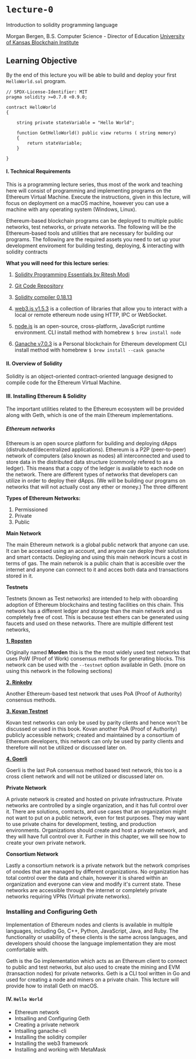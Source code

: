 # `lecture-0`

Introduction to solidity programming language

Morgan Bergen, B.S. Computer Science - Director of Education [University of Kansas Blockchain Institute](https://kublockchain.com)

## Learning Objective

By the end of this lecture you will be able to build and deploy your first `HelloWorld.sol` program.

```
// SPDX-License-Identifier: MIT
pragma solidity >=0.7.0 <0.9.0;

contract HelloWorld
{

    string private stateVariable = "Hello World";

    function GetHelloWorld() public view returns ( string memory)
    {
        return stateVariable;
    }

}
```

#### I. Technical Requirements

This is a programming lecture series, thus most of the work and teaching here will consist of programming and implementing programs on the Ethereum Virtual Machine. Execute the instructions, given in this lecture, will focus on deployment on a macOS machine, however you can use a machine with any operating system (Windows, Linux).

Ethereum-based blockchain programs can be deployed to multiple public networks, test networks, or private networks. The following will be the Ethereum-based tools and utilities that are necessary for building our programs. The following are the required assets you need to set up your development enviroment for building testing, deploying, & interacting with solidity contracts

**What you will need for this lecture series**:

1.  [Solidity Programming Essentials by Ritesh Modi ](libgen.li/file.php?md5=edd48931e28e22d74c84a03c28f50118)

2.  [Git Code Repository](https://github.com/PacktPublishing/Solidity-Programming-Essentials-Second-Edition.git)

3.  [Solidity compiler 0.18.13](https://github.com/PacktPublishing/Solidity-Programming-Essentials-Second-Edition.git)

4.  [web3.js v1.5.3](https://web3js.readthedocs.io/en/v1.7.5/) is a collection of libraries that allow you to interact with a local or remote ethereum node using HTTP, IPC or WebSocket.

5.  [node.js](https://nodejs.org/en/) is an open-source, cross-platform, JavaScript runtime environment.
    CLI install method with homebrew `$ brew install node`

6.  [Ganache v7.0.3](https://github.com/trufflesuite/ganache.git) is a Personal blockchain for Ethereum development CLI install method with homebrew `$ brew install --cask ganache`

#### II. Overview of Solidity

Solidity is an object-oriented contract-oriented language designed to compile code for the Ethereum Virtual Machine.

#### III. Installing Ethereum & Solidity

The important utilities related to the Ethereum ecosystem will be provided along with Geth, which is one of the main Ethereum implementations.

##### Ethereum networks

Ethereum is an open source platform for building and deploying dApps (distrubuted/decentralized applications). Ethereum is a P2P (peer-to-peer) network of computers (also known as nodes) all interconnected and used to store data in the distributed data structure (commonly refered to as a ledger). This means that a copy of the ledger is available to each node on the network. There are different types of networks that developers can utilize in order to deploy their dApps. (We will be building our programs on networks that will not actually cost any ether or money.) The three different

**Types of Ethereum Networks:**

1.  Permissioned
2.  Private
3.  Public

**Main Network**

The main Ethereum network is a global public network that anyone can use. It can be accessed using an account, and anyone can deploy their solutions and smart contacts. Deploying and using this main network incurs a cost in terms of gas. The main netwrok is a public chain that is accesible over the internet and anyone can connect to it and acces both data and transactions stored in it.

**Testnets**

Testnets (known as Test networks) are intended to help with oboarding adoption of Ethereum blockchains and testing facilities on this chain. This network has a different ledger and storage than the main network and us completely free of cost. This is because test ethers can be generated using faucets and used on these networks. There are multiple different test networks,

[**1. Ropsten**](https://ropsten.etherscan.io)

Originally named **Morden** this is the the most widely used test networks that uses PoW (Proof of Work) consensus methods for generating blocks. This network can be used with the `--testnet` option available in Geth. (more on using this network in the following sections)

[**2. Rinkeby**](https://www.rinkeby.io/#stats)

Another Ethereum-based test network that uses PoA (Proof of Authority) consensus methods.

[**3. Kovan Testnet**](https://kovan-testnet.github.io/website/)

Kovan test networks can only be used by parity clients and hence won't be discussed or used in this book.
Kovan another PoA (Proof of Authority) publicly accessible network; created and maintained by a consortium of Ethereum developers, this network can only be used by parity clients and therefore will not be utilized or discussed later on.

[**4. Goerli**](https://goerli.net)

Goerli is the last PoA consensus method based test network, this too is a cross client network and will not be utilized or discussed later on.

**Private Network**

A private network is created and hosted on private infrastructure. Private networks are controlled by a single organization, and it has full control over it. There are solutions, contracts, and use cases that an organization might not want to put on a public network, even for test purposes. They may want to use private chains for development, testing, and production environments. Organizations should create and host a private network, and they will have full control over it. Further in this chapter, we will see how to create your own private network.

**Consortium Network**

Lastly a consortium network is a private network but the network comprises of onodes that are managed by different organizations. No organization has total control over the data and chain, however it is shared within an organization and everyone can view and modify it's current state. These networks are accessible through the internet or completely private networks requiring VPNs (Virtual private networks).

### Installing and Configuring Geth

Implementation of Ethereum nodes and clients is available in multiple languages, including Go, C++, Python, JavaScript, Java, and Ruby. The functionality or usability of these clients is the same across languages, and developers should choose the language implementation they are most comfortable with.

Geth is the Go implementation which acts as an Ethereum client to connect to public and test networks, but also used to create the mining and EVM (transaction nodes) for private networks. Geth is a CLI tool written in Go and used for creating a node and miners on a private chain. This lecture will provide how to install Geth on macOS.

#### IV. `Hello World`

- Ethereum network
- Intsalling and Configuring Geth
- Creating a private network
- Intsalling ganache-cli
- Installing the solidity compiler
- Installing the web3 framework
- Installing and working with MetaMask
